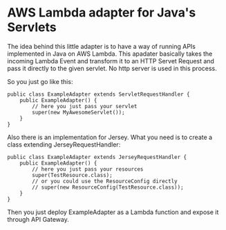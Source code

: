 # AWS Lambda adapter for Java's Servlets
The idea behind this little adapter is to have a way of running APIs implemented in Java on AWS Lambda. This apadater basically takes the incoming Lambda Event and transform it to an HTTP Servet Request and pass it directly to the given servlet. No http server is used in this process.

So you just go like this:
```
public class ExampleAdapter extends ServletRequestHandler {
    public ExampleAdapter() {
        // here you just pass your servlet
        super(new MyAwesomeServlet());
    }
}
```

Also there is an implementation for Jersey. What you need is to create a class extending JerseyRequestHandler:
```
public class ExampleAdapter extends JerseyRequestHandler {
    public ExampleAdapter() {
        // here you just pass your resources
        super(TestResource.class);
        // or you could use the ResourceConfig directly
        // super(new ResourceConfig(TestResource.class));
    }
}
```

Then you just deploy ExampleAdapter as a Lambda function and expose it through API Gateway.
